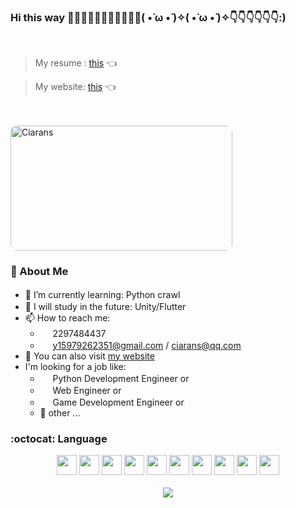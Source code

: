 ### Hi this way 👋👋🏻👋🏼👋🏽👋🏾👋🏿( •̀ ω •́ )✧( •̀ ω •́ )✧👇👇👇👇👇👇:)
<br>

> My resume : [this](https://app3774.acapp.acwing.com.cn/gameclub/page/resume/) 👈

> My website: [this](https://app3774.acapp.acwing.com.cn/) 👈

<br>
<br>

<img src="https://app3774.acapp.acwing.com.cn/static/gameclub/images/index/hakase.jpg" title="Ciarans" style="border-radius:10px;" width=355 height=200>

### :tada: About Me

- 🌱 I’m currently learning: Python crawl <img height="16" width="16" src="https://unpkg.com/simple-icons@v8/icons/python.svg" />
- :christmas_tree: I will study in the future: Unity/Flutter <img height="16" width="16" src="https://unpkg.com/simple-icons@v8/icons/unity.svg" /> <img height="16" width="16" src="https://unpkg.com/simple-icons@v8/icons/flutter.svg" />
- 📫 How to reach me: 
  - <img height="16" width="16" src="https://unpkg.com/simple-icons@v8/icons/tencentqq.svg" /> 2297484437
  - <img height="16" width="16" src="https://unpkg.com/simple-icons@v8/icons/gmail.svg" /> y15979262351@gmail.com / ciarans@qq.com
- :ghost: You can also visit [my website](https://app3774.acapp.acwing.com.cn/)
- I'm looking for a job like:	
  - <img height="16" width="16" src="https://unpkg.com/simple-icons@v8/icons/python.svg" /> Python Development Engineer or
  - <img height="16" width="16" src="https://unpkg.com/simple-icons@v8/icons/webrtc.svg" /> Web Engineer or		
  - <img height="16" width="16" src="https://unpkg.com/simple-icons@v8/icons/gamejolt.svg" /> Game Development Engineer or
  - :gift_heart: other ...

### :octocat: Language

<div align=center>
  <img height="32" width="32" src="https://unpkg.com/simple-icons@v8/icons/cplusplus.svg" /> <img height="32" width="32" src="https://unpkg.com/simple-icons@v8/icons/python.svg" /> <img height="32" width="32" src="https://unpkg.com/simple-icons@v8/icons/html5.svg" /> <img height="32" width="32" src="https://unpkg.com/simple-icons@v8/icons/css3.svg" /> <img height="32" width="32" src="https://unpkg.com/simple-icons@v8/icons/javascript.svg" /> <img height="32" width="32" src="https://unpkg.com/simple-icons@v8/icons/django.svg" /> <img height="32" width="32" src="https://unpkg.com/simple-icons@v8/icons/webgl.svg" /> <img height="32" width="32" src="https://unpkg.com/simple-icons@v8/icons/apachehadoop.svg" /> <img height="32" width="32" src="https://unpkg.com/simple-icons@v8/icons/apachehive.svg" /> <img height="32" width="32" src="https://unpkg.com/simple-icons@v8/icons/linux.svg" />
</div>

<br>

<div align=center>
  <a href="https://github.com/Ciaran-crop/">
    <img src="http://github-readme-stats.vercel.app/api/top-langs/?username=Ciaran-crop&layout=compact&hide=go">
  </a>
</div>

<!--
**Ciaran-crop/Ciaran-crop** is a ✨ _special_ ✨ repository because its `README.md` (this file) appears on your GitHub profile.

Here are some ideas to get you started:

- 🔭 I’m currently working on ...
- 🌱 I’m currently learning ...
- 👯 I’m looking to collaborate on ...
- 🤔 I’m looking for help with ...
- 💬 Ask me about ...
- 📫 How to reach me: ...
- 😄 Pronouns: ...
- ⚡ Fun fact: ...
-->

